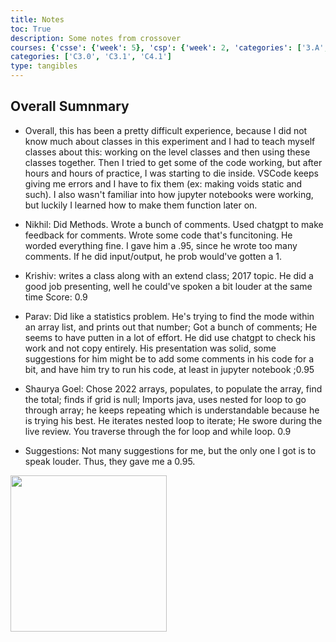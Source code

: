 ```yaml
---
title: Notes
toc: True
description: Some notes from crossover
courses: {'csse': {'week': 5}, 'csp': {'week': 2, 'categories': ['3.A', '5.B']}, 'csa': {'week': 5}}
categories: ['C3.0', 'C3.1', 'C4.1']
type: tangibles
---
```

## Overall Sumnmary
- Overall, this has been a pretty difficult experience, because I did not know much about classes in this experiment and I had to teach myself classes about this: working on the level classes and then using these classes together. Then I tried to get some of the code working, but after hours and hours of practice, I was starting to die inside. VSCode keeps giving me errors and I have to fix them (ex: making voids static and such). I also wasn't familiar into how jupyter notebooks were working, but luckily I learned how to make them function later on.

- Nikhil: Did Methods. Wrote a bunch of comments. Used chatgpt to make feedback for comments. Wrote some code that's funcitoning. He worded everything fine. I gave him a .95, since he wrote too many comments. If he did input/output, he prob would've gotten a 1.
- Krishiv: writes a class along with an extend class; 2017 topic. He did a good job presenting, well he could've spoken a bit louder at the same time Score: 0.9
- Parav: Did like a statistics problem. He's trying to find the mode within an array list, and prints out that number; Got a bunch of comments; He seems to have putten in a lot of effort. He did use chatgpt to check his work and not copy entirely. His presentation was solid, some suggestions for him might be to add some comments in his code for a bit, and have him try to run his code, at least in jupyter notebook ;0.95
- Shaurya Goel: Chose 2022 arrays, populates, to populate the array, find the total; finds if grid is null; Imports java, uses nested for loop to go through array; he keeps repeating which is understandable because he is trying his best. He iterates nested loop to iterate; He swore during the live review. You traverse through the for loop and while loop. 0.9
- Suggestions: Not many suggestions for me, but the only one I got is to speak louder. Thus, they gave me a 0.95.

<p class="center1">
  <img src="{{ site.baseurl }}/images/minecraft-3zombies-riding-pigs.gif" width=250px/>
</p>